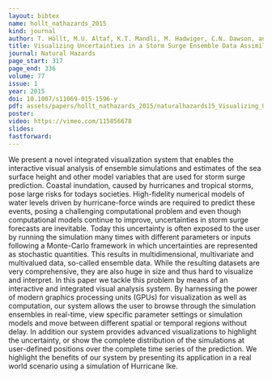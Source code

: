 ```yaml
---
layout: bibtex
name: hollt_nathazards_2015
kind: journal
author: T. Höllt, M.U. Altaf, K.T. Mandli, M. Hadwiger, C.N. Dawson, and I. Hoteit
title: Visualizing Uncertainties in a Storm Surge Ensemble Data Assimilation and Forecasting System
journal: Natural Hazards
page_start: 317
page_end: 336
volume: 77
issue: 1
year: 2015
doi: 10.1007/s11069-015-1596-y
pdf: assets/papers/hollt_nathazards_2015/naturalhazards15_Visualizing_Uncertainties_in_a_Storm_Surge_Ensemble_Data_Assimilation_and_Forecasting_System.pdf
poster: 
video: https://vimeo.com/115856678
slides: 
fastforward: 
---
```

We present a novel integrated visualization system that enables the interactive visual analysis of ensemble simulations and estimates of the sea surface height and other model variables that are used for storm surge prediction. Coastal inundation, caused by hurricanes and tropical storms, pose large risks for todays societies. High-fidelity numerical models of water levels driven by hurricane-force winds are required to predict these events, posing a challenging computational problem and even though computational models continue to improve, uncertainties in storm surge forecasts are inevitable. Today this uncertainty is often exposed to the user by running the simulation many times with different parameters or inputs following a Monte-Carlo framework in which uncertainties are represented as stochastic quantities. 
This results in multidimensional, multivariate and multivalued data, so-called ensemble data. While the resulting datasets are very comprehensive, they are also huge in size and thus hard to visualize and interpret. 
In this paper we tackle this problem by means of an interactive and integrated visual analysis system. By harnessing the power of modern graphics processing units (GPUs) for visualization as well as computation, our system allows the user to browse through the simulation ensembles in real-time, view specific parameter settings or simulation models and move between different spatial or temporal regions without delay. In addition our system provides advanced visualizations to highlight the uncertainty, or show the complete distribution of the simulations at user-defined positions over the complete time series of the prediction. We highlight the benefits of our system by presenting its application in a real world scenario using a simulation of Hurricane Ike.